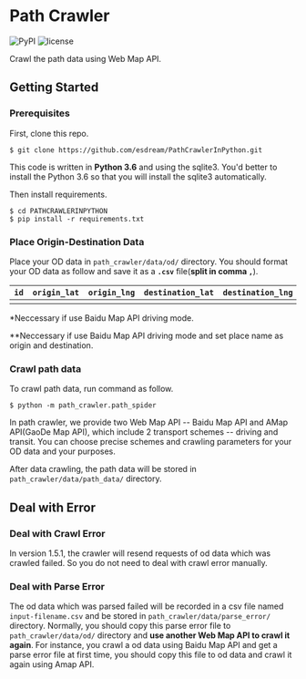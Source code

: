 # Path Crawler

![PyPI](https://img.shields.io/pypi/pyversions/Django.svg)
![license](https://img.shields.io/github/license/mashape/apistatus.svg)

Crawl the path data using Web Map API.

## Getting Started

### Prerequisites

First, clone this repo.
```shell
$ git clone https://github.com/esdream/PathCrawlerInPython.git
``` 

This code is written in **Python 3.6** and using the sqlite3. You'd better to install the Python 3.6 so that you will install the sqlite3 automatically.

Then install requirements.
```shell
$ cd PATHCRAWLERINPYTHON
$ pip install -r requirements.txt
```

### Place Origin-Destination Data

Place your OD data in `path_crawler/data/od/` directory.
You should format your OD data as follow and save it as a **`.csv`** file(**split in comma `,`**).

|`id`|`origin_lat`|`origin_lng`|`destination_lat`|`destination_lng`|`origin**`|`destination**`|`origin_region*`|`destination_region*`|
|---|---|---|---|---|---|---|---|---|
||||||||||

*Neccessary if use Baidu Map API driving mode.

**Neccessary if use Baidu Map API driving mode and set place name as origin and destination.

### Crawl path data

To crawl path data, run command as follow.
```shell
$ python -m path_crawler.path_spider
```

In path crawler, we provide two Web Map API -- Baidu Map API and AMap API(GaoDe Map API), which include 2 transport schemes -- driving and transit. You can choose precise schemes and crawling parameters for your OD data and your purposes. 

After data crawling, the path data will be stored in `path_crawler/data/path_data/` directory.

## Deal with Error

### Deal with Crawl Error

In version 1.5.1, the crawler will resend requests of od data which was crawled failed. So you do not need to deal with crawl error manually.

### Deal with Parse Error

The od data which was parsed failed will be recorded in a csv file named `input-filename.csv` and be stored in `path_crawler/data/parse_error/` directory. Normally, you should copy this parse error file to `path_crawler/data/od/` directory and **use another Web Map API to crawl it again**. For instance, you crawl a od data using Baidu Map API and get a parse error file at first time, you should copy this file to od data and crawl it again using Amap API.
